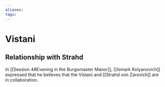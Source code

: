 ```yaml
---
aliases: 
tags: 
---
```


# Vistani

## Relationship with Strahd

In [[Session 4#Evening in the Burgomaster Manor]], [[Ismark Kolyanovich]] expressed that he believes that the Vistani and [[Strahd von Zarovich]] are in collaboration.